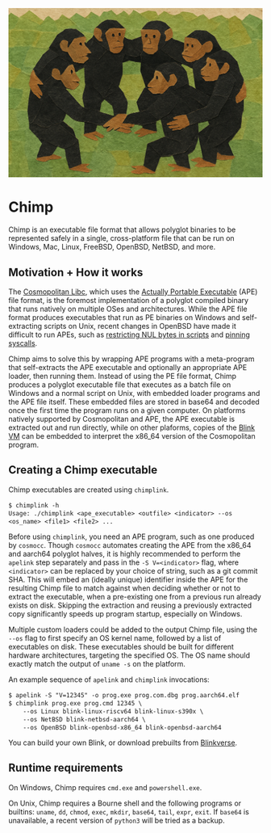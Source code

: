 ![A group of chimps linking arms](img/chimp.png)

# Chimp

Chimp is an executable file format that allows polyglot binaries to be represented safely in a single, cross-platform file that can be run on Windows, Mac, Linux, FreeBSD, OpenBSD, NetBSD, and more.

## Motivation + How it works

The [Cosmopolitan Libc](https://github.com/jart/cosmopolitan), which uses the [Actually Portable Executable](https://justine.lol/ape.html) (APE) file format, is the foremost implementation of a polyglot compiled binary that runs natively on multiple OSes and architectures.
While the APE file format produces executables that run as PE binaries on Windows and self-extracting scripts on Unix, recent changes in OpenBSD have made it difficult to run APEs, such as [restricting NUL bytes in scripts](https://www.undeadly.org/cgi?action=article;sid=20240924105732) and [pinning syscalls](https://man.openbsd.org/pinsyscalls.2).

Chimp aims to solve this by wrapping APE programs with a meta-program that self-extracts the APE executable and optionally an appropriate APE loader, then running them.
Instead of using the PE file format, Chimp produces a polyglot executable file that executes as a batch file on Windows and a normal script on Unix, with embedded loader programs and the APE file itself.
These embedded files are stored in base64 and decoded once the first time the program runs on a given computer.
On platforms natively supported by Cosmopolitan and APE, the APE executable is extracted out and run directly, while on other plaforms, copies of the [Blink VM](https://github.com/jart/blink) can be embedded to interpret the x86_64 version of the Cosmopolitan program.

## Creating a Chimp executable

Chimp executables are created using `chimplink`.

```
$ chimplink -h
Usage: ./chimplink <ape_executable> <outfile> <indicator> --os <os_name> <file1> <file2> ...
```

Before using `chimplink`, you need an APE program, such as one produced by `cosmocc`. Though `cosmocc` automates creating the APE from the x86_64 and aarch64 polyglot halves, it is highly recommended to perform the `apelink` step separately and pass in the `-S V=<indicator>` flag, where `<indicator>` can be replaced by your choice of string, such as a git commit SHA.
This will embed an (ideally unique) identifier inside the APE for the resulting Chimp file to match against when deciding whether or not to extract the executable, when a pre-existing one from a previous run already exists on disk.
Skipping the extraction and reusing a previously extracted copy significantly speeds up program startup, especially on Windows.

Multiple custom loaders could be added to the output Chimp file, using the `--os` flag to first specify an OS kernel name, followed by a list of executables on disk. These executables should be built for different hardware architectures, targeting the specified OS. The OS name should exactly match the output of `uname -s` on the platform.

An example sequence of `apelink` and `chimplink` invocations:

```
$ apelink -S "V=12345" -o prog.exe prog.com.dbg prog.aarch64.elf
$ chimplink prog.exe prog.cmd 12345 \
    --os Linux blink-linux-riscv64 blink-linux-s390x \
    --os NetBSD blink-netbsd-aarch64 \
    --os OpenBSD blink-openbsd-x86_64 blink-openbsd-aarch64
```

You can build your own Blink, or download prebuilts from [Blinkverse](https://github.com/bjia56/blinkverse/releases/latest).

## Runtime requirements

On Windows, Chimp requires `cmd.exe` and `powershell.exe`.

On Unix, Chimp requires a Bourne shell and the following programs or builtins: `uname`, `dd`, `chmod`, `exec`, `mkdir`, `base64`, `tail`, `expr`, `exit`. If `base64` is unavailable, a recent version of `python3` will be tried as a backup.